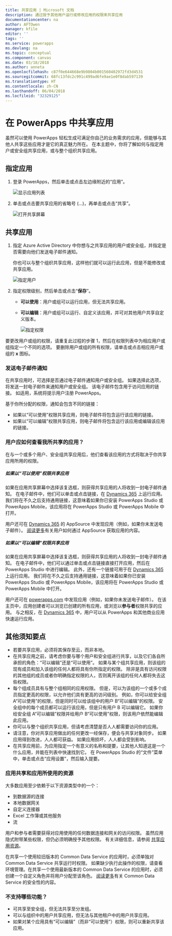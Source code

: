```yaml
---
title: 共享应用 | Microsoft 文档
description: 通过授予其他用户运行或修改应用的权限来共享应用
documentationcenter: na
author: AFTOwen
manager: kfile
editor: ''
tags: ''
ms.service: powerapps
ms.devlang: na
ms.topic: conceptual
ms.component: canvas
ms.date: 03/18/2018
ms.author: anneta
ms.openlocfilehash: c87f0e644668e9b9804b001560402972fd3d4531
ms.sourcegitcommit: 68fc13fdc2c991c499ad6fe9ae1e0f8dab597139
ms.translationtype: HT
ms.contentlocale: zh-CN
ms.lasthandoff: 06/04/2018
ms.locfileid: "32329125"
---
```

# <a name="share-an-app-in-powerapps"></a>在 PowerApps 中共享应用
虽然可以使用 PowerApps 轻松生成可满足你自己的业务需求的应用，但能够与其他人共享这些应用才是它的真正魅力所在。 在本主题中，你将了解如何与指定用户或安全组共享应用，或与整个组织共享应用。

## <a name="specify-an-app"></a>指定应用
1. 登录 PowerApps，然后单击或点击左边缘附近的“应用”。

    ![显示应用列表](./media/share-app/file-apps.png)

1. 单击或点击要共享应用的省略号 (...)，再单击或点击“共享”。

    ![打开共享屏幕](./media/share-app/ellipsis-share.png)

## <a name="share-an-app"></a>共享应用
1. 指定 Azure Active Directory 中你想与之共享应用的用户或安全组，并指定是否需要向他们发送电子邮件通知。

    你也可以与整个组织共享应用，这样他们就可以运行此应用，但是不能修改或共享应用。

    ![指定用户](./media/share-app/share-list.png)

1. 指定权限级别，然后单击或点击“**保存**”。

    * **可以使用**：用户或组可以运行应用，但无法共享应用。
    * **可以编辑**：用户或组可以运行、自定义该应用，并可对其他用户共享自定义版本。

        ![指定权限](./media/share-app/edit-use.png)

要更改用户或组的权限，请重复此过程的步骤 1，然后在权限列表中为相应用户或组指定一个不同的选项。 要删除用户或组的所有权限，请单击或点击相应用户或组的 **x** 图标。

### <a name="send-email-notification"></a>发送电子邮件通知
在共享应用时，可选择是否通过电子邮件通知用户或安全组。 如果选择此选项，将发送一封电子邮件来通知用户或安全组。 该电子邮件包含用于访问应用的链接。 如适用，系统将提示用户注册 PowerApps。

基于你所分配的权限，通知会包含不同的链接：

- 如果以“可以使用”权限共享应用，则电子邮件将包含运行该应用的链接。
- 如果以“可以编辑”权限共享应用，则电子邮件将包含运行该应用或编辑该应用的链接。

### <a name="how-do-my-users-see-the-app-i-shared"></a>用户应如何查看我所共享的应用？
在与一个或多个用户、安全组共享应用后，他们查看该应用的方式将取决于你共享应用所用的权限。

##### <a name="if-you-shared-an-app-with-can-use-permission"></a>如果以“可以使用”权限共享应用
如果在应用共享屏幕中选择该复选框，则获得共享应用的人将收到一封电子邮件通知。 在电子邮件中，他们可以单击或点击链接，在 [Dynamics 365](http://home.dynamics.com) 上运行应用。 我们将在不久之后支持通用链接，这意味着如果你已安装 PowerApps Studio 或 PowerApps Mobile，该应用将在 PowerApps Studio 或 PowerApps Mobile 中打开。

用户还可在 [Dynamics 365](http://home.dynamics.com) 的 AppSource 中发现应用（例如，如果你未发送电子邮件）。 [阅读更多](../../user/app-source.md)有关用户如何通过 AppSource 获取应用的内容。

##### <a name="if-you-shared-an-app-with-can-edit-permission"></a>如果以“可以编辑”权限共享应用
如果在应用共享屏幕中选择该复选框，则获得共享应用的人将收到一封电子邮件通知。 在电子邮件中，他们可以通过单击或点击链接直接打开应用，然后在 PowerApps Studio 中进行编辑。 此外，还有一个链接可用于在 [Dynamics 365](http://home.dynamics.com) 上运行应用。 我们将在不久之后支持通用链接，这意味着如果你已安装 PowerApps Studio 或 PowerApps Mobile，该应用将在 PowerApps Studio 或 PowerApps Mobile 中打开。

用户还可在 [powerapps.com](http://web.powerapps.com) 中发现应用（例如，如果你未发送电子邮件）。 在该主页中，应用创建者可以浏览已创建的所有应用，或浏览以**参与者**权限共享的应用。 与之相反，在 [Dynamics 365](http://home.dynamics.com) 中，用户可以从 PowerApps 和其他商业应用快速运行应用。

## <a name="other-things-to-know"></a>其他须知要点
* 若要共享应用，必须将其保存至云，而非本地。
* 在共享应用之前，请考虑你要与哪个用户和安全组进行共享，以及它们各自所承担的角色：“可以编辑”还是“可以使用”。 如果与某个组共享应用，则该组的现有成员和加入该组的任何人都将具有你所指定的权限。 除非是具有访问权限的其他组的成员或者你明确指定权限的人，否则离开该组的任何人都将失去这些权限。
* 每个组成员具有与整个组相同的应用权限。 但是，可以为该组的一个或多个成员指定更高的权限，以允许他们具有更高的访问级别。 例如，你可以给安全组 A“可以使用”的权限，但是同时可以给该组中的用户 B“可以编辑”的权限。 安全组中的每个成员都可以运行该应用，但是只有用户 B 可以编辑它。 如果你给安全组 A“可以编辑”权限并给用户 B“可以使用”权限，则该用户依然能编辑此应用。
* 你可以与整个组织共享应用，但请考虑清楚是否人人都需要访问你的应用。
* 请注意，你对共享应用做出的任何更改一经保存，便会与共享对象同步。 如果应用得到改进，人人都可获益。 如果应用损坏，人人都会受到影响。
* 在共享应用前，为应用指定一个有意义的名称和提要，让其他人知道这是一个什么应用，并能在列表中快速找到它。 在 PowerApps Studio 的“文件”菜单中，单击或点击“应用设置”，然后输入提要。

### <a name="app-sharing-and-the-resources-the-app-uses"></a>应用共享和应用所使用的资源
大多数应用至少依赖于以下资源类型中的一个：

* 到数据源的连接
* 本地数据网关
* 自定义连接器
* Excel 工作簿或其他服务
* 流

用户和参与者需要获得对应用使用的任何数据连接和网关的访问权限。 虽然应用隐式附带某些权限，但仍必须明确授予其他权限。 有关详细信息，请参阅 [共享应用资源](share-app-resources.md)。

在共享一个使用较旧版本的 Common Data Service 的应用时，必须单独对 Common Data Service 共享运行时权限。 如果缺少执行此操作的权限，请查看环境管理。在共享一个使用最新版本的 Common Data Service 的应用时，必须创建一个自定义角色并将用户分配至该角色。 [阅读更多](../../administrator/database-security.md)有关 Common Data Service 的安全性的内容。

### <a name="what-isnt-supported"></a>不支持哪些功能？
* 可共享至安全组，但无法共享至分发组。
* 可以与组织中的用户共享应用，但无法与其他租户中的用户共享应用。
* 如果对某个应用具有“可以编辑”（而非“可以使用”）权限，则可以重新共享该应用。
